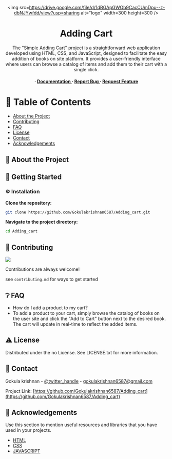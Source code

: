 <div align='center'>

<img src=https://drive.google.com/file/d/1dBGApGWOb9CacCUmDpu--z-dbNJYwfdd/view?usp=sharing alt="logo" width=300 height=300 />

<h1>Adding Cart</h1>
<p>The "Simple Adding Cart" project is a straightforward web application developed using HTML, CSS, and JavaScript, designed to facilitate the easy addition of books on site platform. It provides a user-friendly interface where users can browse a catalog of items and add them to their cart with a single click.</p>

<h4> <span> · </span> <a href="https://github.com/Gokulakrishnan6587/Adding_cart/blob/master/README.md"> Documentation </a> <span> · </span> <a href="https://github.com/Gokulakrishnan6587/Adding_cart/issues"> Report Bug </a> <span> · </span> <a href="https://github.com/Gokulakrishnan6587/Adding_cart/issues"> Request Feature </a> </h4>


</div>

# :notebook_with_decorative_cover: Table of Contents

- [About the Project](#star2-about-the-project)
- [Contributing](#wave-contributing)
- [FAQ](#grey_question-faq)
- [License](#warning-license)
- [Contact](#handshake-contact)
- [Acknowledgements](#gem-acknowledgements)


## :star2: About the Project

## :toolbox: Getting Started

### :gear: Installation

**Clone the repository:**
```bash
git clone https://github.com/Gokulakrishnan6587/Adding_cart.git
```
**Navigate to the project directory:**
```bash
cd Adding_cart
```


## :wave: Contributing

<a href="https://github.com/Gokulakrishnan6587/Adding_cart/graphs/contributors"> <img src="https://contrib.rocks/image?repo=Louis3797/awesome-readme-template" /> </a>

Contributions are always welcome!

see `contributing.md` for ways to get started

## :grey_question: FAQ

- How do I add a product to my cart?
- To add a product to your cart, simply browse the catalog of books on the user site and click the "Add to Cart" button next to the desired book. The cart will update in real-time to reflect the added items.


## :warning: License

Distributed under the no License. See LICENSE.txt for more information.

## :handshake: Contact

Gokula krishnan - [@twitter_handle](https://x.com/Gokulak08612388) - gokulakrishnan6587@gmail.com

Project Link: [https://github.com/Gokulakrishnan6587/Adding_cart](https://github.com/Gokulakrishnan6587/Adding_cart)

## :gem: Acknowledgements

Use this section to mention useful resources and libraries that you have used in your projects.

- [HTML](https://developer.mozilla.org/en-US/docs/Web/HTML)
- [CSS](https://developer.mozilla.org/en-US/docs/Web/CSS)
- [JAVASCRIPT](https://developer.mozilla.org/en-US/docs/Web/JavaScript)
